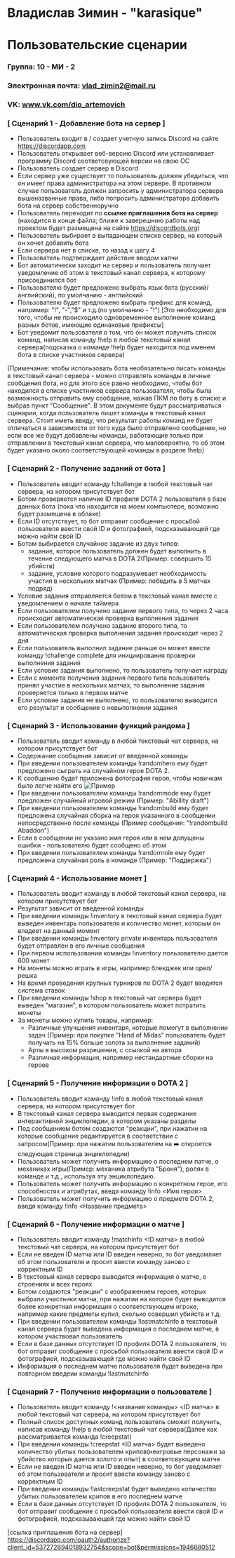 # Владислав Зимин - "karasique"
# Пользовательские сценарии

### Группа: 10 - МИ - 2
### Электронная почта: vlad_zimin2@mail.ru 
### VK: www.vk.com/dio_artemovich 


### [ Сценарий 1 - Добавление бота на сервер ]
* Пользователь входит в / создает учетную запись Discord на сайте https://discordapp.com
* Пользователь открывает веб-версию Discord или устанавливает программу Discord соответсвующей версии на свою ОС
* Пользователь создает сервер в Discord
* Если сервер уже существует то пользователь должен убедиться, что он имеет права администратора на этом сервере. В  противном случае пользователь должен запросить у администратора сервера вышеназванные права, либо попросить администратора добавить бота на сервер собственноручно
* Пользователь переходит по **ссылке приглашения бота на сервер** (находится в конце файла; ближе к заверешнию работы над проектом будет размещена на сайте https://discordbots.org)
* Пользователь выбирает в выпадающем списке сервер, на который он хочет добавить бота
* Если сервера нет в списке, то назад к шагу 4
* Пользователь подтверждает действие вводом капчи
* Бот автоматически заходит на сервер и пользователь получает уведомление об этом в текстовый канал сервера, к которому присоединился бот
* Пользователю будет предложено выбрать язык бота (русский/английский), по умолчанию - английский
* Пользователю будет предложено выбрать префикс для команд, например: "!", "-","$" и т.д.(по умолчанию - "!") [Это необходимо для того, чтобы  не происходило одновременное выполнение команд разных ботов, имеющие одинаковые префиксы]
* Бот уведомит пользователя о том, что он может получить список команд, написав команду !help в любой текстовый канал сервера(подсказка о команде !help будет находится под именем бота в списке участников сервера)

[Примечание: чтобы использовать бота необязательно писать команды в текстовый канал сервера - можно отправлять команды в личные сообщения бота, но для этого все равно необходимо, чтобы бот находился в списке участников сервера пользователя, чтобы была возможность отправить ему сообщение, нажав ПКМ по боту в списке и выбрав пункт "Сообщение". В этом документе будут рассматриваться сценарии, когда пользователь пишет команды в текстовый канал сервера. Стоит иметь ввиду, что результат работы команд не будет отличаться в зависимости от того куда было отправлено сообщение, но если все же будут добавлены команды, работающие только при отправлении в текстовый канал сервера, что маловероятно, то об этом будет указано около соответствующей команды в разделе !help]

### [ Сценарий 2 - Получение заданий от бота ]
* Пользователь вводит команду !challenge в любой текстовый чат сервера, на котором присутствует бот
* Ботом проверяется наличие ID профиля DOTA 2 пользователя в базе данных бота (пока что находится на моем компьютере, возможно будет размещена в облаке)
* Если ID отсутствует, то бот отправит сообщение с просьбой пользователя ввести свой ID и фотографией, подсказывающей где можно найти свой ID
* Ботом выбирается случайное задание из двух типов:
    * задание, которое пользователь должен будет выполнить в течение следующего матча в DOTA 2(Пример: совершить 15 убийств) 
    * задание, условие которого подразумевает необходимость участия в нескольких матчах (Пример: победить в 5 матчах подряд)
* Условие задания отправляется ботом в текстовый канал вместе с уведомлением о начале таймера
* Если пользователем получено задание первого типа, то через 2 часа происходит автоматическая проверка выполнения задания
* Если пользователем получено задание второго типа, то автоматическая проверка выполнения задания происходит через 2 дня
* Если пользователь выполнил задание раньше он может ввести команду !challenge complete для инициирования проверки выполнения задания
* Если условие задания выполнено, то пользователь получает награду
* Если с момента получения задания первого типа пользователь принял участие в нескольких матчах, то выполнение задания проверяется только в первом матче
* Если условие задания не выполнено, то пользователю выводится его результат и сообщение о невыполнении задания

### [ Сценарий 3 - Использование функций рандома ]
* Пользователь вводит команду в любой текстовый чат сервера, на котором присутствует бот
* Содержание сообщения зависит от введенной команды
* При введении пользователем команды !randomhero ему будет предложено сыграть на случайном герое DOTA 2. 
* К сообщению будет приложена фотография героя, чтобы новичкам было легче найти его 
![Пример](https://raw.githubusercontent.com/megadybina/itproekt/master/resources/!randomhero%20example.png)
* При введении пользователем команды !randommode ему будет предложен случайный игровой режим (Пример: "Abillity draft")
* При введении пользователем команды !randombuild ему будет предложена случайная сборка на героя указанного в сообщении непосредственно после команды (Пример сообщения: "!randombuild Abaddon")
* Если в сообщении не указано имя героя или в нем допущены ошибки - пользователю будет сообщено об этом
* При введении пользователем команды !randomrole ему будет предложена случайная роль в команде (Пример: "Поддержка")

### [ Сценарий 4 - Использование монет ]
* Пользователь вводит команду в любой текстовый канал сервера, на котором присутствует бот
* Результат зависит от введенной команды
* При введении команды !inventory в текстовый канал сервера будет выведен инвентарь пользователя и количество монет, которым он владеет на данный момент
* При введении команды !inventory private инвентарь пользователя будет отправлен в его личные сообщения 
* При первом использовании команды !inventory пользователю дается 600 монет
* На монеты можно играть в игры, например блекджек или орел/решка
* На время проведения крупных турниров по DOTA 2 будет вводится система ставок
* При введении команды !shop в текстовый чат сервера будет выведен "магазин", в котором пользователь может потратить монеты
* За монеты можно купить товары, например:
  * Различные улучшения инвентаря, которые помогут в выполнении задач (Пример: при покупке "Hand of Midas" пользователь будет получать на 15% больше золота за выполнение заданий)
  * Арты в высоком разрешении, с ссылкой на автора
  * Различная информация, например нестандартные сборки на героев
  
### [ Сценарий 5 - Получение информации о DOTA 2 ]
* Пользователь вводит команду !info в любой текстовый канал сервера, на котором присутствует бот
* В текстовый канал сервера выводится первая содержание интерактивной энциклопедии, в котором указаны разделы
* Под сообщением ботом создаются "реакции", при нажатии на которые сообщение редактируется в соответствии с запросом(Пример: при нажатии пользователем на :arrow_right: откроется следующая страница энциклопедии)
* Пользователь может получить информацию о последнем патче, о механиках игры(Пример: механика атрибута "Броня"), ролях в команде и т.д.,
используя эту энциклопедию.
* Пользователь может получить информацию о конкретном герое, его способностях и атрибутах, введя команду !info <Имя героя> 
* Пользователь может получить информацию о предмете DOTA 2, введя команду !info <Название предмета>

### [ Сценарий 6 - Получение информации о матче ]
* Пользователь вводит команду !matchinfo <ID матча> в любой текстовый чат сервера, на котором присутствует бот
* Если не введен ID матча или ID введен неверно, то бот уведомляет об этом пользователя и просит ввести команду заново с корректным ID
* В текстовый канал сервера выводится информация о матче, о строениях и всех героях
* Ботом создаются "реакции" с изображением героев, которых выбрали участники матча, при нажатии на которое будет выводится более конкретная информация о соответствующем игроке, например какие предметы купил, сколько совершил убийств и т.д.
* При введении пользователем команды !lastmatchinfo в текстовый канал сервера будет выведена информация о последнем матче, в котором участвовал пользователь
* Если в базе данных отсутствует ID профиля DOTA 2 пользователя, то бот отправит сообщение с просьбой пользователя ввести свой ID и фотографией, подсказывающей где можно найти свой ID
* Информация о последнем матче пользователя будет выведена при повторном введеии команды !lastmatchinfo

### [ Сценарий 7 - Получение информации о пользователе ]
* Пользователь вводит команду !<название команды> <ID матча> в любой текстовый чат сервера, на котором присутствует бот
* Полный список доступных команд пользователь сможет получить, написав команду !help в любой текстовый чат сервера(Далее как рассматривается команда !creepstat)
* При введении команды !creepstat <ID матча> будет выведено количество убитых пользователем крипов(неигровые персонажи за убийство которых дается золото и опыт) в соответсвующем матче
* Если не введен ID матча или ID введен неверно, то бот уведомляет об этом пользователя и просит ввести команду заново с корректным ID
* При введении команды !lastcreepstat будет выведено количество убитых пользователем крипов в его последнем матче
* Если в базе данных отсутствует ID профиля DOTA 2 пользователя, то бот отправит сообщение с просьбой пользователя ввести свой ID и фотографией, подсказывающей где можно найти свой ID


[ссылка приглашения бота на сервер]
https://discordapp.com/oauth2/authorize?client_id=537272694018932754&scope=bot&permissions=1946680512
